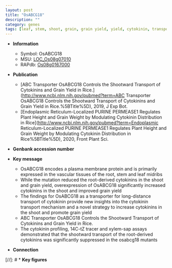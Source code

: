 ```yaml
---
layout: post
title: "OsABCG18"
description: ""
category: genes
tags: [leaf, stem, shoot, grain, grain yield, yield, cytokinin, transporter, plasma membrane, ABC transporter]
---
```


* **Information**  
    + Symbol: OsABCG18  
    + MSU: [LOC_Os08g07010](http://rice.plantbiology.msu.edu/cgi-bin/ORF_infopage.cgi?orf=LOC_Os08g07010)  
    + RAPdb: [Os08g0167000](http://rapdb.dna.affrc.go.jp/viewer/gbrowse_details/irgsp1?name=Os08g0167000)  

* **Publication**  
    + [ABC Transporter OsABCG18 Controls the Shootward Transport of Cytokinins and Grain Yield in Rice.](http://www.ncbi.nlm.nih.gov/pubmed?term=ABC Transporter OsABCG18 Controls the Shootward Transport of Cytokinins and Grain Yield in Rice.%5BTitle%5D), 2019, J Exp Bot.
    + [Endoplasmic Reticulum-Localized PURINE PERMEASE1 Regulates Plant Height and Grain Weight by Modulating Cytokinin Distribution in Rice](http://www.ncbi.nlm.nih.gov/pubmed?term=Endoplasmic Reticulum-Localized PURINE PERMEASE1 Regulates Plant Height and Grain Weight by Modulating Cytokinin Distribution in Rice%5BTitle%5D), 2020, Front Plant Sci.

* **Genbank accession number**  

* **Key message**  
    + OsABCG18 encodes a plasma membrane protein and is primarily expressed in the vascular tissues of the root, stem and leaf midribs
    + While the mutation reduced the root-derived cytokinins in the shoot and grain yield, overexpression of OsABCG18 significantly increased cytokinins in the shoot and improved grain yield
    + The findings for OsABCG18 as a transporter for long-distance transport of cytokinin provide new insights into the cytokinin transport mechanism and a novel strategy to increase cytokinins in the shoot and promote grain yield
    + ABC Transporter OsABCG18 Controls the Shootward Transport of Cytokinins and Grain Yield in Rice.
    + The cytokinin profiling, 14C-tZ tracer and xylem-sap assays demonstrated that the shootward transport of the root-derived cytokinins was significantly suppressed in the osabcg18 mutants

* **Connection**  

[//]: # * **Key figures**  


